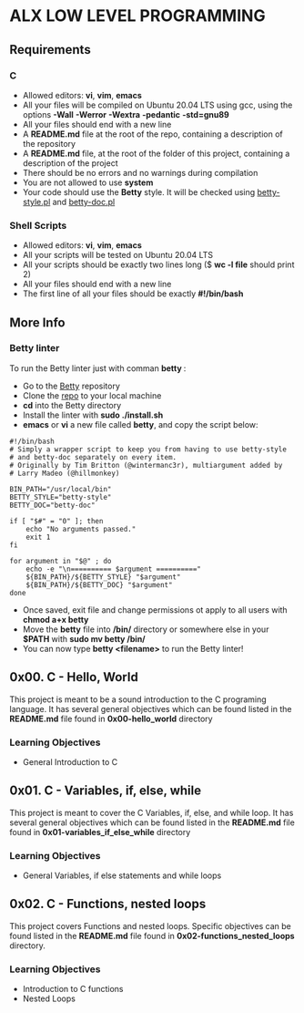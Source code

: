 # ALX LOW LEVEL PROGRAMMING
## Requirements
### C
* Allowed editors: **vi**, **vim**, **emacs**
* All your files will be compiled on Ubuntu 20.04 LTS using gcc, using the options **-Wall** **-Werror** **-Wextra** **-pedantic** **-std=gnu89**
* All your files should end with a new line
* A **README.md** file at the root of the repo, containing a description of the repository
* A **README.md** file, at the root of the folder of this project, containing a description of the project
* There should be no errors and no warnings during compilation
* You are not allowed to use **system**
* Your code should use the **Betty** style. It will be checked using [betty-style.pl](https://github.com/holbertonschool/Betty/blob/master/betty-style.pl) and [betty-doc.pl](https://github.com/holbertonschool/Betty/blob/master/betty-doc.pl)
### Shell Scripts
* Allowed editors: **vi**, **vim**, **emacs**
* All your scripts will be tested on Ubuntu 20.04 LTS
* All your scripts should be exactly two lines long ($ **wc -l file** should print 2)
* All your files should end with a new line
* The first line of all your files should be exactly **#!/bin/bash**
## More Info
### Betty linter
To run the Betty linter just with comman **betty <filename>**:
* Go to the [Betty](https://github.com/holbertonschool/Betty) repository
* Clone the [repo](https://github.com/holbertonschool/Betty) to your local machine
* **cd** into the Betty directory
* Install the linter with **sudo ./install.sh**
* **emacs** or **vi** a new file called **betty**, and copy the script below:
```
#!/bin/bash
# Simply a wrapper script to keep you from having to use betty-style
# and betty-doc separately on every item.
# Originally by Tim Britton (@wintermanc3r), multiargument added by
# Larry Madeo (@hillmonkey)

BIN_PATH="/usr/local/bin"
BETTY_STYLE="betty-style"
BETTY_DOC="betty-doc"

if [ "$#" = "0" ]; then
    echo "No arguments passed."
    exit 1
fi

for argument in "$@" ; do
    echo -e "\n========== $argument =========="
    ${BIN_PATH}/${BETTY_STYLE} "$argument"
    ${BIN_PATH}/${BETTY_DOC} "$argument"
done
```
* Once saved, exit file and change permissions ot apply to all users with **chmod a+x betty**
* Move the **betty** file into **/bin/** directory or somewhere else in your **$PATH** with **sudo mv betty /bin/**
* You can now type **betty \<filename\>** to run the Betty linter!

## 0x00. C - Hello, World
This project is meant to be a sound introduction to the C programing language. It has several general objectives which can be found listed in the **README.md** file found in **0x00-hello_world** directory
### Learning Objectives
* General Introduction to C

## 0x01. C - Variables, if, else, while
This project is meant to cover the C Variables, if, else, and while loop. It has several general objectives which can be found listed in the **README.md** file found in **0x01-variables_if_else_while** directory
### Learning Objectives
* General Variables, if else statements and while loops

## 0x02. C - Functions, nested loops
This project covers Functions and nested loops. Specific objectives can be found listed in the **README.md** file found in **0x02-functions_nested_loops** directory.
### Learning Objectives
* Introduction to C functions
* Nested Loops
